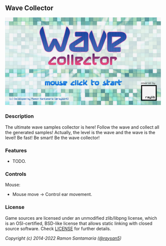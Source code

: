 ## Wave Collector

![Wave Collector](screenshots/screenshot000.png "Wave Collector")

### Description

The ultimate wave samples collector is here! Follow the wave and collect all the generated samples! Actually, the level is the wave and the wave is the level! Be fast! Be smart! Be the wave collector!

### Features

 - TODO.

### Controls

Mouse:
 - Mouse move -> Control ear movement.

### License

Game sources are licensed under an unmodified zlib/libpng license, which is an OSI-certified, BSD-like license that allows static linking with closed source software. Check [LICENSE](LICENSE) for further details.

*Copyright (c) 2014-2022 Ramon Santamaria ([@raysan5](https://twitter.com/raysan5))*